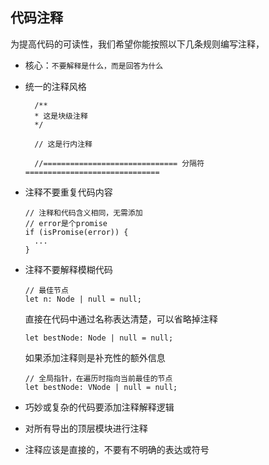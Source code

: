 ## 代码注释

为提高代码的可读性，我们希望你能按照以下几条规则编写注释，

- 核心：```不要解释是什么，而是回答为什么```

- 统一的注释风格

  ``` tsx
    /**
    * 这是块级注释
    */

    // 这是行内注释
    
    //============================== 分隔符 ==============================
  ```

- 注释不要重复代码内容

  ``` tsx
  // 注释和代码含义相同，无需添加
  // error是个promise
  if (isPromise(error)) {
    ...
  }
  ```

- 注释不要解释模糊代码

  ``` tsx
  // 最佳节点
  let n: Node | null = null;
  ```

  直接在代码中通过名称表达清楚，可以省略掉注释

  ``` tsx
  let bestNode: Node | null = null;
  ```

  如果添加注释则是补充性的额外信息

  ```tsx
  // 全局指针，在遍历时指向当前最佳的节点
  let bestNode: VNode | null = null;
  ```

- 巧妙或复杂的代码要添加注释解释逻辑

- 对所有导出的顶层模块进行注释

- 注释应该是直接的，不要有不明确的表达或符号
